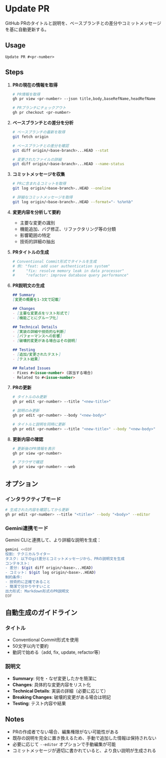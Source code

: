 # Update PR

GitHub PRのタイトルと説明を、ベースブランチとの差分やコミットメッセージを基に自動更新する。

## Usage
```
Update PR #<pr-number>
```

## Steps

1. **PRの現在の情報を取得**
   ```bash
   # PR情報を取得
   gh pr view <pr-number> --json title,body,baseRefName,headRefName
   
   # PRブランチにチェックアウト
   gh pr checkout <pr-number>
   ```

2. **ベースブランチとの差分を分析**
   ```bash
   # ベースブランチの最新を取得
   git fetch origin
   
   # ベースブランチとの差分を確認
   git diff origin/<base-branch>...HEAD --stat
   
   # 変更されたファイルの詳細
   git diff origin/<base-branch>...HEAD --name-status
   ```

3. **コミットメッセージを収集**
   ```bash
   # PRに含まれるコミットを取得
   git log origin/<base-branch>..HEAD --oneline
   
   # 詳細なコミットメッセージを取得
   git log origin/<base-branch>..HEAD --format="- %s%n%b"
   ```

4. **変更内容を分析して要約**
   - 主要な変更の識別
   - 機能追加、バグ修正、リファクタリング等の分類
   - 影響範囲の特定
   - 技術的詳細の抽出

5. **PRタイトルの生成**
   ```bash
   # Conventional Commit形式でタイトルを生成
   # 例: "feat: add user authentication system"
   #     "fix: resolve memory leak in data processor"
   #     "refactor: improve database query performance"
   ```

6. **PR説明文の生成**
   ```markdown
   ## Summary
   [変更の概要を1-3文で記載]
   
   ## Changes
   - [主要な変更点をリスト形式で]
   - [機能ごとにグループ化]
   
   ## Technical Details
   - [実装の詳細や技術的な判断]
   - [パフォーマンスへの影響]
   - [破壊的変更がある場合はその説明]
   
   ## Testing
   - [追加/変更されたテスト]
   - [テスト結果]
   
   ## Related Issues
   - Fixes #<issue-number> (該当する場合)
   - Related to #<issue-number>
   ```

7. **PRの更新**
   ```bash
   # タイトルのみ更新
   gh pr edit <pr-number> --title "<new-title>"
   
   # 説明のみ更新
   gh pr edit <pr-number> --body "<new-body>"
   
   # タイトルと説明を同時に更新
   gh pr edit <pr-number> --title "<new-title>" --body "<new-body>"
   ```

8. **更新内容の確認**
   ```bash
   # 更新後のPR情報を表示
   gh pr view <pr-number>
   
   # ブラウザで確認
   gh pr view <pr-number> --web
   ```

## オプション

### インタラクティブモード
```bash
# 生成された内容を確認してから更新
gh pr edit <pr-number> --title "<title>" --body "<body>" --editor
```

### Gemini連携モード
Gemini CLIと連携して、より詳細な説明を生成：
```bash
gemini <<EOF
役割: テクニカルライター
タスク: 以下のgit差分とコミットメッセージから、PRの説明文を生成
コンテキスト: 
- 差分: $(git diff origin/<base>...HEAD)
- コミット: $(git log origin/<base>..HEAD)
制約条件: 
- 技術的に正確であること
- 簡潔で分かりやすいこと
出力形式: Markdown形式のPR説明文
EOF
```

## 自動生成のガイドライン

### タイトル
- Conventional Commit形式を使用
- 50文字以内で要約
- 動詞で始める（add, fix, update, refactor等）

### 説明文
- **Summary**: 何を・なぜ変更したかを簡潔に
- **Changes**: 具体的な変更内容をリスト化
- **Technical Details**: 実装の詳細（必要に応じて）
- **Breaking Changes**: 破壊的変更がある場合は明記
- **Testing**: テスト内容や結果

## Notes

- PRの作成者でない場合、編集権限がない可能性がある
- 既存の説明を完全に置き換えるため、手動で追加した情報は保持されない
- 必要に応じて `--editor` オプションで手動編集が可能
- コミットメッセージが適切に書かれていると、より良い説明が生成される